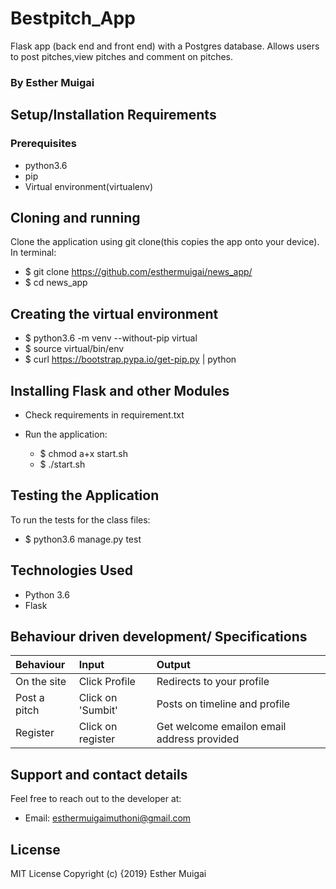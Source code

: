 # Bestpitch_App
Flask app (back end and front end) with a Postgres database. Allows users to post pitches,view pitches and comment on pitches.

### By Esther Muigai

## Setup/Installation Requirements

### Prerequisites
* python3.6
* pip
* Virtual environment(virtualenv)

## Cloning and running
Clone the application using git clone(this copies the app onto your device). In terminal:

  *  $ git clone https://github.com/esthermuigai/news_app/
  *  $ cd news_app

## Creating the virtual environment

  *  $ python3.6 -m venv --without-pip virtual
  *  $ source virtual/bin/env
  *  $ curl https://bootstrap.pypa.io/get-pip.py | python

## Installing Flask and other Modules

  *  Check requirements in requirement.txt


* Run the application:

  *   $ chmod a+x start.sh
  *   $ ./start.sh
## Testing the Application
To run the tests for the class files:

  *  $ python3.6 manage.py test

## Technologies Used
* Python 3.6
* Flask

## Behaviour driven development/ Specifications
| Behaviour    | Input     | Output|
| :------------- | :------------- |:---------|
|  On the site      |  Click Profile   | Redirects to your profile|
|Post a pitch|Click on 'Sumbit'| Posts on timeline and profile|
|Register |Click on register|Get welcome emailon email address provided|


## Support and contact details
Feel free to reach out to the developer at:

* Email: esthermuigaimuthoni@gmail.com
## License
MIT License Copyright (c) {2019} Esther Muigai
